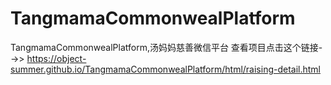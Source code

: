# TangmamaCommonwealPlatform
TangmamaCommonwealPlatform,汤妈妈慈善微信平台
查看项目点击这个链接-->> https://object-summer.github.io/TangmamaCommonwealPlatform/html/raising-detail.html
